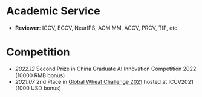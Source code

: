 # Academic Service
- **Reviewer**: ICCV, ECCV, NeurIPS, ACM MM, ACCV, PRCV, TIP, etc.

# Competition
- *2022.12* Second Prize in China Graduate AI Innovation Competition 2022 (10000 RMB bonus)
- *2021.07* 2nd Place in [Global Wheat Challenge 2021](https://www.aicrowd.com/challenges/global-wheat-challenge-2021) hosted at ICCV2021 (1000 USD bonus)
